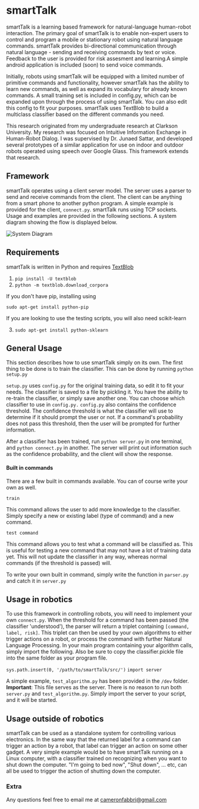 # smartTalk
smartTalk is a learning based framework for natural-language human-robot interaction. The primary goal
of smartTalk is to enable non-expert users to control and program a mobile or stationary robot using
natural language commands. smartTalk provides bi-directional communication through natural 
language - sending and receiving commands by text or voice. Feedback to the user is provided for risk assesment 
and learning.A simple android application is included (soon) to send voice commands.

Initially, robots using smartTalk will be equipped with a limited number of primitive commands
and functionality, however smartTalk has the ability to learn new commands, as well as expand its vocabulary for 
already known commands. A small training set is included in config.py, which can be expanded upon through the 
process of using smartTalk. You can also edit this config to fit your purposes.
smartTalk uses TextBlob to build a multiclass classifier based on the different commands you need.

This research originated from my undergraduate research at Clarkson University. My
research was focused on Intuitive Information Exchange in Human-Robot Dialog. I was
supervised by Dr. Junaed Sattar, and developed several prototypes of a similar application
for use on indoor and outdoor robots operated using speech over Google Glass. This 
framework extends that research. 

## Framework
smartTalk operates using a client server model. The server uses a parser to send and  receive commands
from the client. The client can be anything from a smart phone to another python program. A simple 
example is provided for the client, `connect.py`. smartTalk runs using TCP sockets. Usage and examples 
are provided in the following sections. A system diagram showing the flow is displayed below.

![System Diagram](http://i.imgur.com/SmWRava.jpg "System Diagram")

## Requirements

smartTalk is written in Python and requires [TextBlob](https://textblob.readthedocs.org/en/dev/)

1. `pip install -U textblob`
2. `python -m textblob.download_corpora`

If you don't have pip, installing using

`sudo apt-get install python-pip`

If you are looking to use the testing scripts, you will also need scikit-learn

3. `sudo apt-get install python-sklearn`

## General Usage

This section describes how to use smartTalk simply on its own.
The first thing to be done is to train the classifier. This can be done by running
`python setup.py`

`setup.py` uses `config.py` for the original training data, so edit it to fit your needs.
The classifier is saved to a file by pickling it. You have the ability to re-train the 
classifier, or simply save another one. You can choose which classifier to use in `config.py.`
`config.py` also contains the confidence threshold. The confidence threshold is what the
classifier will use to determine if it should prompt the user or not. If a command's probability
does not pass this threshold, then the user will be prompted for further information.

After a classifier has been trained, run `python server.py` in one terminal, and `python connect.py`
in another. The server will print out information such as the confidence probability, and the client
will show the response.

#### Built in commands
There are a few built in commands available. You can of course write your own as well. 

`train`

This command allows the user to add more knowledge to the classifier. Simply specify a
new or existing label (type of command) and a new command. 

`test command`

This command allows you to test what a command will be classified as. This is useful for
testing a new command that may not have a lot of training data yet. This will not update
the classifier in any way, whereas normal commands (if the threshold is passed) will. 

To write your own built in command, simply write the function in `parser.py` and catch 
it in `server.py`

## Usage in robotics

To use this framework in controlling robots, you will need to implement your own `connect.py`. 
When the threshold for a command has been passed (the classifier 'understood'), the parser will 
return a triplet containing `[command, label, risk]`. This triplet can then be used by your
own algorithms to either trigger actions on a robot, or process the command with further
Natural Language Processing. In your main program containing your algorithm calls, simply
import the following. Also be sure to copy the classifier.pickle file into the same folder
as your program file.

`sys.path.insert(0, '/path/to/smartTalk/src/')`
`import server`

A simple example, `test_algorithm.py` has been provided in the `/dev` folder.
**Important**: This file serves as the server. There is no reason to run both
`server.py` and `test_algorithm.py`. Simply import the server to your script,
and it will be started.

## Usage outside of robotics

smartTalk can be used as a standalone system for controlling various electronics.
In the same way that the returned label for a command can trigger an action by
a robot, that label can trigger an action on some other gadget. A very simple 
example would be to have smartTalk running on a Linux computer, with a classifier
trained on recognizing when you want to shut down the computer. "I'm going to bed
now", "Shut down", ... etc, can all be used to trigger the action of shutting down
the computer. 

### Extra
Any questions feel free to email me at cameronfabbri@gmail.com
